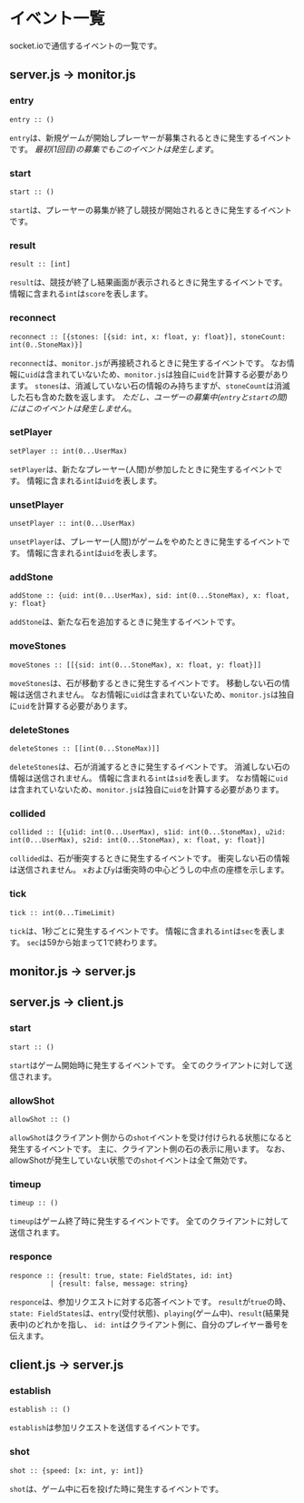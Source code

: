 # イベント一覧

socket.ioで通信するイベントの一覧です。

## server.js → monitor.js ##

### entry

```
entry :: ()
```

`entry`は、新規ゲームが開始しプレーヤーが募集されるときに発生するイベントです。
*最初(1回目)の募集でもこのイベントは発生します*。


### start

```
start :: ()
```

`start`は、プレーヤーの募集が終了し競技が開始されるときに発生するイベントです。


### result

```
result :: [int]
```

`result`は、競技が終了し結果画面が表示されるときに発生するイベントです。
情報に含まれる`int`は`score`を表します。


### reconnect

```
reconnect :: [{stones: [{sid: int, x: float, y: float}], stoneCount: int(0..StoneMax)}]
```

`reconnect`は、`monitor.js`が再接続されるときに発生するイベントです。
なお情報に`uid`は含まれていないため、`monitor.js`は独自に`uid`を計算する必要があります。
`stones`は、消滅していない石の情報のみ持ちますが、`stoneCount`は消滅した石も含めた数を返します。
*ただし、ユーザーの募集中(`entry`と`start`の間)にはこのイベントは発生しません*。


### setPlayer

```
setPlayer :: int(0...UserMax)
```

`setPlayer`は、新たなプレーヤー(人間)が参加したときに発生するイベントです。
情報に含まれる`int`は`uid`を表します。


### unsetPlayer

```
unsetPlayer :: int(0...UserMax)
```

`unsetPlayer`は、プレーヤー(人間)がゲームをやめたときに発生するイベントです。
情報に含まれる`int`は`uid`を表します。


### addStone

```
addStone :: {uid: int(0...UserMax), sid: int(0...StoneMax), x: float, y: float}
```

`addStone`は、新たな石を追加するときに発生するイベントです。


### moveStones

```
moveStones :: [[{sid: int(0...StoneMax), x: float, y: float}]]
```

`moveStones`は、石が移動するときに発生するイベントです。
移動しない石の情報は送信されません。
なお情報に`uid`は含まれていないため、`monitor.js`は独自に`uid`を計算する必要があります。


### deleteStones


```
deleteStones :: [[int(0...StoneMax)]]
```

`deleteStones`は、石が消滅するときに発生するイベントです。
消滅しない石の情報は送信されません。
情報に含まれる`int`は`sid`を表します。
なお情報に`uid`は含まれていないため、`monitor.js`は独自に`uid`を計算する必要があります。


### collided

```
collided :: [{u1id: int(0...UserMax), s1id: int(0...StoneMax), u2id: int(0...UserMax), s2id: int(0...StoneMax), x: float, y: float}]
```

`collided`は、石が衝突するときに発生するイベントです。
衝突しない石の情報は送信されません。
`x`および`y`は衝突時の中心どうしの中点の座標を示します。


### tick

```
tick :: int(0...TimeLimit)
```

`tick`は、1秒ごとに発生するイベントです。
情報に含まれる`int`は`sec`を表します。
`sec`は59から始まって1で終わります。



## monitor.js → server.js ##

## server.js → client.js ##

### start

```
start :: ()
```

`start`はゲーム開始時に発生するイベントです。
全てのクライアントに対して送信されます。

### allowShot

```
allowShot :: ()
```

`allowShot`はクライアント側からの`shot`イベントを受け付けられる状態になると発生するイベントです。
主に、クライアント側の石の表示に用います。
なお、allowShotが発生していない状態での`shot`イベントは全て無効です。

### timeup

```
timeup :: ()
```

`timeup`はゲーム終了時に発生するイベントです。
全てのクライアントに対して送信されます。

### responce

```
responce :: {result: true, state: FieldStates, id: int}
          | {result: false, message: string}
```

`responce`は、参加リクエストに対する応答イベントです。
`result`が`true`の時、
`state: FieldStates`は、`entry`(受付状態)、`playing`(ゲーム中)、`result`(結果発表中)のどれかを指し、
`id: int`はクライアント側に、自分のプレイヤー番号を伝えます。

## client.js → server.js ##

### establish

```
establish :: ()
```

`establish`は参加リクエストを送信するイベントです。

### shot

```
shot :: {speed: [x: int, y: int]}
```

`shot`は、ゲーム中に石を投げた時に発生するイベントです。

